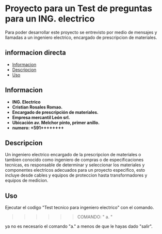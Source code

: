 # Proyecto para un Test de preguntas para un ING. electrico
Para poder desarrollar este proyecto se entrevisto por medio de mensajes y llamadas a un ingeniero electrico, encargado de prescripcion de materiales.
## informacion directa
- [Informacion](#Informacion)
- [Descripcion](#descripcion)
- [Uso](#uso)

## Informacion 
   - **ING. Electrico**
   - **Cristian Rosales Romao.**
   - **Encargado de prescripción de materiales.**
   - **Empresa mercantil León srl.**
   - **Ubicación av. Melchor pinto, primer anillo.**
   - **numero: +591++++++++**

## Descripcion 

Un ingeniero electrico encargado de la prescripcion de materiales o tambien conocido como ingeniero de compras o de especificaciones tecnicas, es responsable de determinar y seleccionar los materiales y componentes electricos adecuados para un proyecto especifico, esto incluye desde cables y equipos de proteccion hasta transformadores y equipos de medicion.

## Uso
Ejecutar el codigo "Test tecnico para ingeniero  electrico" con el comando.

>>>>>>COMANDO: " a. " 

 ya no es necesario el comando "a." a menos de que le hayas dado  "salir".